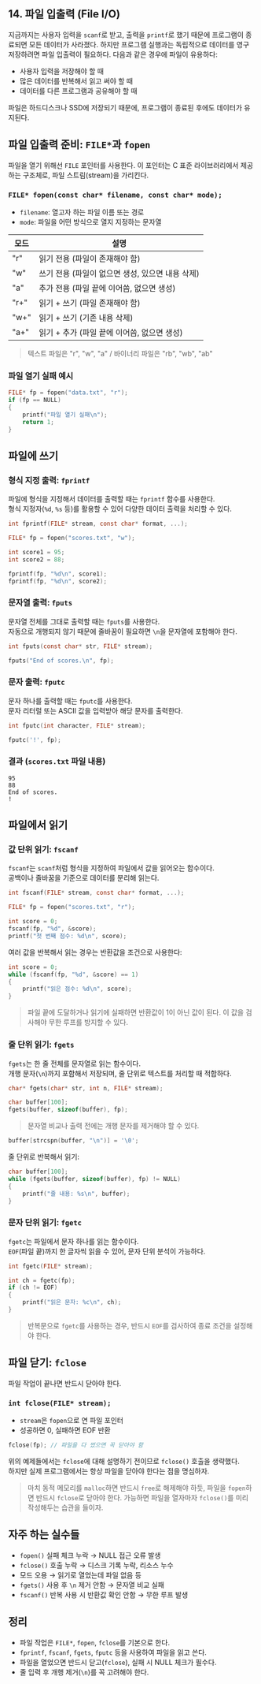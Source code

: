 ## 14. 파일 입출력 (File I/O)

지금까지는 사용자 입력을 `scanf`로 받고, 출력을 `printf`로 했기 때문에 프로그램이 종료되면 모든 데이터가 사라졌다. 하지만 프로그램 실행과는 독립적으로 데이터를 영구 저장하려면 파일 입출력이 필요하다. 다음과 같은 경우에 파일이 유용하다:

* 사용자 입력을 저장해야 할 때
* 많은 데이터를 반복해서 읽고 써야 할 때
* 데이터를 다른 프로그램과 공유해야 할 때

파일은 하드디스크나 SSD에 저장되기 때문에, 프로그램이 종료된 후에도 데이터가 유지된다.

## 파일 입출력 준비: `FILE*`과 `fopen`

파일을 열기 위해선 `FILE` 포인터를 사용한다. 이 포인터는 C 표준 라이브러리에서 제공하는 구조체로, 파일 스트림(stream)을 가리킨다.

### `FILE* fopen(const char* filename, const char* mode);`

* `filename`: 열고자 하는 파일 이름 또는 경로
* `mode`: 파일을 어떤 방식으로 열지 지정하는 문자열

| 모드 | 설명                                             |
| ---- | ------------------------------------------------ |
| "r"  | 읽기 전용 (파일이 존재해야 함)                   |
| "w"  | 쓰기 전용 (파일이 없으면 생성, 있으면 내용 삭제) |
| "a"  | 추가 전용 (파일 끝에 이어씀, 없으면 생성)        |
| "r+" | 읽기 + 쓰기 (파일 존재해야 함)                   |
| "w+" | 읽기 + 쓰기 (기존 내용 삭제)                     |
| "a+" | 읽기 + 추가 (파일 끝에 이어씀, 없으면 생성)      |

> 텍스트 파일은 "r", "w", "a" / 바이너리 파일은 "rb", "wb", "ab"

### 파일 열기 실패 예시

```c
FILE* fp = fopen("data.txt", "r");
if (fp == NULL)
{
    printf("파일 열기 실패\n");
    return 1;
}
```

## 파일에 쓰기

### 형식 지정 출력: `fprintf`

파일에 형식을 지정해서 데이터를 출력할 때는 `fprintf` 함수를 사용한다.  
형식 지정자(`%d`, `%s` 등)를 활용할 수 있어 다양한 데이터 출력을 처리할 수 있다.

```c
int fprintf(FILE* stream, const char* format, ...);
```

```c
FILE* fp = fopen("scores.txt", "w");

int score1 = 95;
int score2 = 88;

fprintf(fp, "%d\n", score1);
fprintf(fp, "%d\n", score2);
```

### 문자열 출력: `fputs`

문자열 전체를 그대로 출력할 때는 `fputs`를 사용한다.  
자동으로 개행되지 않기 때문에 줄바꿈이 필요하면 `\n`을 문자열에 포함해야 한다.

```c
int fputs(const char* str, FILE* stream);
```

```c
fputs("End of scores.\n", fp);
```

### 문자 출력: `fputc`

문자 하나를 출력할 때는 `fputc`를 사용한다.  
문자 리터럴 또는 ASCII 값을 입력받아 해당 문자를 출력한다.

```c
int fputc(int character, FILE* stream);
```

```c
fputc('!', fp);
```

### 결과 (`scores.txt` 파일 내용)

```
95
88
End of scores.
!
```

## 파일에서 읽기

### 값 단위 읽기: `fscanf`

`fscanf`는 `scanf`처럼 형식을 지정하여 파일에서 값을 읽어오는 함수이다.  
공백이나 줄바꿈을 기준으로 데이터를 분리해 읽는다.

```c
int fscanf(FILE* stream, const char* format, ...);
```

```c
FILE* fp = fopen("scores.txt", "r");

int score = 0;
fscanf(fp, "%d", &score);
printf("첫 번째 점수: %d\n", score);
```

여러 값을 반복해서 읽는 경우는 반환값을 조건으로 사용한다:

```c
int score = 0;
while (fscanf(fp, "%d", &score) == 1)
{
    printf("읽은 점수: %d\n", score);
}
```

> 파일 끝에 도달하거나 읽기에 실패하면 반환값이 1이 아닌 값이 된다. 이 값을 검사해야 무한 루프를 방지할 수 있다.

### 줄 단위 읽기: `fgets`

`fgets`는 한 줄 전체를 문자열로 읽는 함수이다.  
개행 문자(`\n`)까지 포함해서 저장되며, 줄 단위로 텍스트를 처리할 때 적합하다.

```c
char* fgets(char* str, int n, FILE* stream);
```

```c
char buffer[100];
fgets(buffer, sizeof(buffer), fp);
```

> 문자열 비교나 출력 전에는 개행 문자를 제거해야 할 수 있다.

```c
buffer[strcspn(buffer, "\n")] = '\0';
```

줄 단위로 반복해서 읽기:

```c
char buffer[100];
while (fgets(buffer, sizeof(buffer), fp) != NULL)
{
    printf("줄 내용: %s\n", buffer);
}
```

### 문자 단위 읽기: `fgetc`

`fgetc`는 파일에서 문자 하나를 읽는 함수이다.  
`EOF`(파일 끝)까지 한 글자씩 읽을 수 있어, 문자 단위 분석이 가능하다.

```c
int fgetc(FILE* stream);
```

```c
int ch = fgetc(fp);
if (ch != EOF)
{
    printf("읽은 문자: %c\n", ch);
}
```

> 반복문으로 `fgetc`를 사용하는 경우, 반드시 `EOF`를 검사하여 종료 조건을 설정해야 한다.


## 파일 닫기: `fclose`

파일 작업이 끝나면 반드시 닫아야 한다.

### `int fclose(FILE* stream);`

* `stream`은 `fopen`으로 연 파일 포인터
* 성공하면 0, 실패하면 EOF 반환

```c
fclose(fp); // 파일을 다 썼으면 꼭 닫아야 함
```

위의 예제들에서는 `fclose`에 대해 설명하기 전이므로 `fclose()` 호출을 생략했다.  
하지만 실제 프로그램에서는 항상 파일을 닫아야 한다는 점을 명심하자.


> 마치 동적 메모리를 `malloc`하면 반드시 `free`로 해제해야 하듯, 파일을 `fopen`하면 반드시 `fclose`로 닫아야 한다. 가능하면 파일을 열자마자 `fclose()`를 미리 작성해두는 습관을 들이자.

## 자주 하는 실수들

* `fopen()` 실패 체크 누락 → NULL 접근 오류 발생
* `fclose()` 호출 누락 → 디스크 기록 누락, 리소스 누수
* 모드 오용 → 읽기로 열었는데 파일 없음 등
* `fgets()` 사용 후 `\n` 제거 안함 → 문자열 비교 실패
* `fscanf()` 반복 사용 시 반환값 확인 안함 → 무한 루프 발생

## 정리

* 파일 작업은 `FILE*`, `fopen`, `fclose`를 기본으로 한다.
* `fprintf`, `fscanf`, `fgets`, `fputc` 등을 사용하여 파일을 읽고 쓴다.
* 파일을 열었으면 반드시 닫고(`fclose`), 실패 시 NULL 체크가 필수다.
* 줄 입력 후 개행 제거(`\n`)를 꼭 고려해야 한다.